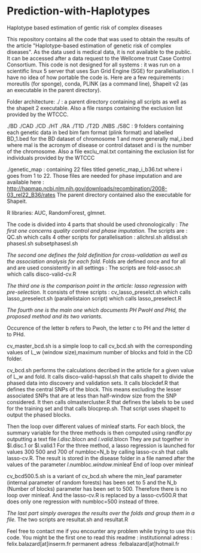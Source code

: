 # Prediction-with-Haplotypes
Haplotype based estimation of gentic risk of complex diseases

This repository contains all the code that was used to obtain the results of the article "Haplotype-based estimation of genetic 
risk of complex diseases". As the data used is medical data, it is not available to the public. It can be accessed after a data 
request to the Wellcome trust Case Control Consortium.
This code is not designed for all systems : it was run on a scientific linux 5 server that uses Sun Grid Engine (SGE) for 
parallelisation. I have no idea of how portable the code is. Here are a few requirements : 
moreutils (for sponge), conda, PLINK (as a command line), Shapeit v2 (as an executable in the parent directory).

Folder architecture:
./ : a parent directory containing all scripts as well as the shapeit 2 executable. Also a file rssnps containing the exclusion list provided by the WTCCC.

./BD ./CAD ./CD ./HT ./RA ./T1D ./T2D ./NBS ./58C : 9 folders containing each genetic data in bed bim fam format (plink format) and labelled BD_1.bed for the BD dataset of chromosome 1 and more generally mal_i.bed where mal is the acronym of disease or control dataset and i is the number of the chromosome. Also a file exclu_mal.txt containing the exclusion list for individuals provided by the WTCCC

./genetic_map : containing 22 files titled genetic_map_i_b36.txt where i goes from 1 to 22. Those files are needed for phase imputation and are available here : http://hapmap.ncbi.nlm.nih.gov/downloads/recombination/2008-03_rel22_B36/rates
The parent directory contained also the executable for Shapeit.

R libraries: AUC, RandomForest, glmnet.

The code is divided into 4 parts that should be used chronologically :
*The first one concerns quality control and phase imputation.* The scripts are :
QC.sh which calls 4 other scripts for parallelisation :
allchrsl.sh 
alldissl.sh 
phasesl.sh
subsetphasesl.sh

*The second one defines the fold definition for cross-validation as well as the association analysis for each fold.* Folds are defined once and for all and are used consistently in all settings :
The scripts are 
fold-assoc.sh which calls disco-valid-cv.R


*The third one is the comparison point in the article: lasso regression with pre-selection.* It consists of three scripts :
cv_lasso_preselct.sh which calls 
lasso_preselect.sh (parallelistaion script) which calls lasso_preselect.R

*The fourth one is the main one which documents PH PwoH and PHd, the proposed method and its two variants.*

Occurence of the letter b refers to Pwoh, the letter c to PH and the letter d to PHd.

cv_master_bcd.sh is a simple loop to call cv_bcd.sh with the corresponding values of L_w (window size),maximum number of blocks and fold in the CD folder.

cv_bcd.sh performs the calculations decribed in the article for a given value of L_w and fold. 
It calls disco-valid-hapssl.sh that calls shapeit to divide the phased data into discovery and validation sets.
It calls blockdef.R that defines the central SNPs of the block. This means excluding the lesser associated SNPs that are at less than half-window size from the SNP considered.
It then calls olmastercluster.R that defines the labels to be used for the training set and that calls blocprep.sh. That script uses shapeit to output the phased blocks.

Then the loop over different values of minleaf starts.
For each block, the summary variable for the three methods is then computed using randfor.py outputting a text file $l.disc.$blocn and $l.valid.$blocn
They are put together in $l.disc.1 or $l.valid.1
For the three method, a lasso regression is launched for values 300 500 and 700 of numbloc=N_b by calling lasso-cv.sh that calls lasso-cv.R.
The result is stored in the disease folder in a file named after the values of the parameter $l.$numbloc.$window.$minleaf
End of loop over minleaf

cv_bcd500.5.sh is a variant of cv_bcd.sh where the min_leaf parameter (internal parameter of random forests) has been set to 5 and the N_b (Number of blocks) parameter has been set to 500.
Therefore there is no loop over minleaf. And the lasso-cv.R is replaced by a lasso-cv500.R that does only one regression with numbloc=500 instead of three.

*The last part simply averages the results over the folds and group them in a file.*
The two scripts are resultat.sh and resultat.R

Feel free to contact me if you encounter any problem while trying to use this code. You might be the first one to read this 
readme :
institutionnal adress : felix.balazard[at]inserm.fr
permanent adress :felbalazard[at]hotmail.fr
